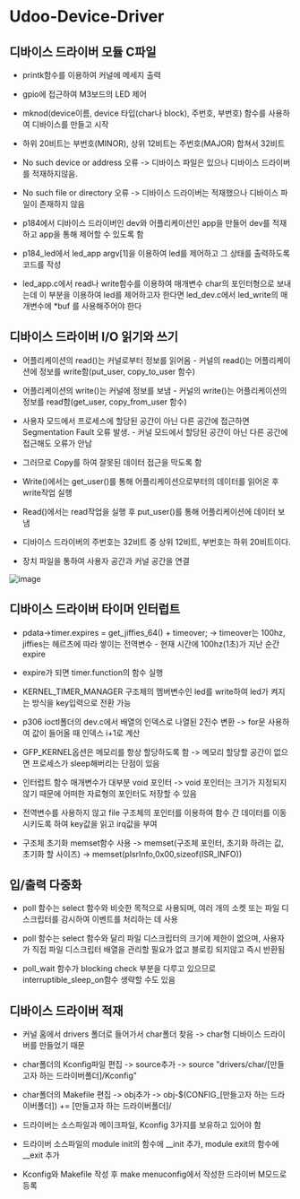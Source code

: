 # Udoo-Device-Driver

## 디바이스 드라이버 모듈 C파일

- printk함수를 이용하여 커널에 메세지 출력

- gpio에 접근하여 M3보드의 LED 제어

- mknod(device이름, device 타입(char나 block), 주번호, 부번호) 함수를 사용하여 디바이스를 만들고 시작

- 하위 20비트는 부번호(MINOR), 상위 12비트는 주번호(MAJOR) 합쳐서 32비트

- No such device or address 오류 -> 디바이스 파일은 있으나 디바이스 드라이버를 적재하지않음. 

- No such file or directory 오류 -> 디바이스 드라이버는 적재했으나 디바이스 파일이 존재하지 않음 

- p184에서 디바이스 드라이버인 dev와 어플리케이션인 app을 만들어 dev를 적재하고 app을 통해 제어할 수 있도록 함

- p184_led에서 led_app argv[1]을 이용하여 led를 제어하고 그 상태를 출력하도록 코드를 작성

- led_app.c에서 read나 write함수를 이용하여 매개변수 char의 포인터형으로 보내는데 이 부분을 이용하여 led를 제어하고자 한다면 led_dev.c에서 led_write의 매개변수에 *buf 를 사용해주어야 한다

## 디바이스 드라이버 I/O 읽기와 쓰기

- 어플리케이션의 read()는 커널로부터 정보를 읽어옴 - 커널의 read()는 어플리케이션에 정보를 write함(put_user, copy_to_user 함수)

- 어플리케이션의 write()는 커널에 정보를 보냄 - 커널의 write()는 어플리케이션의 정보를 read함(get_user, copy_from_user 함수)

- 사용자 모드에서 프로세스에 할당된 공간이 아닌 다른 공간에 접근하면 Segmentation Fault 오류 발생. - 커널 모드에서 할당된 공간이 아닌 다른 공간에 접근해도 오류가 안남

- 그러므로 Copy를 하여 잘못된 데이터 접근을 막도록 함

- Write()에서는 get_user()를 통해 어플리케이션으로부터의 데이터를 읽어온 후 write작업 실행

- Read()에서는 read작업을 실행 후 put_user()를 통해 어플리케이션에 데이터 보냄

- 디바이스 드라이버의 주번호는 32비트 중 상위 12비트, 부번호는 하위 20비트이다.

- 장치 파일을 통하여 사용자 공간과 커널 공간을 연결

![image](https://github.com/DonggeunC/Udoo-Device-Driver/assets/124149731/7ef4b3e4-9fb9-4c94-85f8-c8e43ba483b0)

## 디바이스 드라이버 타이머 인터럽트

- pdata->timer.expires = get_jiffies_64() + timeover; -> timeover는 100hz, jiffies는 헤르츠에 따라 쌓이는 전역변수 - 현재 시간에 100hz(1초)가 지난 순간 expire

- expire가 되면 timer.function의 함수 실행

- KERNEL_TIMER_MANAGER 구조체의 멤버변수인 led를 write하여 led가 켜지는 방식을 key입력으로 전환 가능

- p306 ioctl폴더의 dev.c에서 배열의 인덱스로 나열된 2진수 변환 -> for문 사용하여 값이 들어올 때 인덱스 i+1로 계산

- GFP_KERNEL옵션은 메모리를 항상 할당하도록 함 -> 메모리 할당할 공간이 없으면 프로세스가 sleep해버리는 단점이 있음

- 인터럽트 함수 매개변수가 대부분 void 포인터 -> void 포인터는 크기가 지정되지 않기 때문에 어떠한 자료형의 포인터도 저장할 수 있음

- 전역변수를 사용하지 않고 file 구조체의 포인터를 이용하여 함수 간 데이터를 이동시키도록 하여 key값을 읽고 irq값을 부여

- 구조체 초기화 memset함수 사용 -> memset(구조체 포인터, 초기화 하려는 값, 초기화 할 사이즈) -> memset(pIsrInfo,0x00,sizeof(ISR_INFO))

## 입/출력 다중화

- poll 함수는 select 함수와 비슷한 목적으로 사용되며, 여러 개의 소켓 또는 파일 디스크립터를 감시하여 이벤트를 처리하는 데 사용

- poll 함수는 select 함수와 달리 파일 디스크립터의 크기에 제한이 없으며, 사용자가 직접 파일 디스크립터 배열을 관리할 필요가 없고 블로킹 되지않고 즉시 반환됨

- poll_wait 함수가 blocking check 부분을 다루고 있으므로 interruptible_sleep_on함수 생략할 수도 있음

## 디바이스 드라이버 적재

- 커널 홈에서 drivers 폴더로 들어가서 char폴더 찾음 -> char형 디바이스 드라이버를 만들었기 때문

- char폴더의 Kconfig파일 편집 -> source추가 -> source "drivers/char/[만들고자 하는 드라이버폴더]/Kconfig"

- char폴더의 Makefile 편집 -> obj추가 -> obj-$(CONFIG_[만들고자 하는 드라이버폴더]) += [만들고자 하는 드라이버폴더]/

- 드라이버는 소스파일과 메이크파일, Kconfig 3가지를 보유하고 있어야 함

- 드라이버 소스파일의 module init의 함수에 __init 추가, module exit의 함수에 __exit 추가

- Kconfig와 Makefile 작성 후 make menuconfig에서 작성한 드라이버 M모드로 등록
